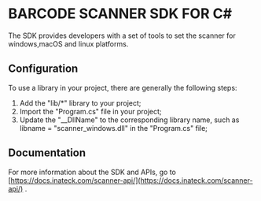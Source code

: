 # BARCODE SCANNER SDK FOR C#
The SDK provides developers with a set of tools to set the scanner for windows,macOS and linux platforms.

## Configuration
To use a library in your project, there are generally the following steps:
1. Add the "lib/*" library to your project;
2. Import the "Program.cs" file in your project;
3. Update the "__DllName" to the corresponding library name, such as libname = "scanner_windows.dll" in the "Program.cs" file;

## Documentation
For more information about the SDK and APIs, go to [https://docs.inateck.com/scanner-api/](https://docs.inateck.com/scanner-api/) .
